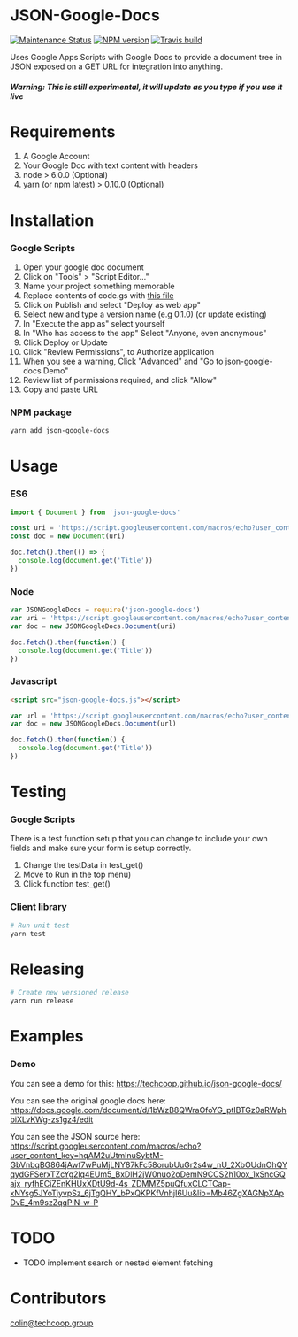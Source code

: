 # JSON-Google-Docs
[![Maintenance Status][status-image]][status-url] [![NPM version][npm-image]][npm-url] [![Travis build][travis-image]][travis-url]

Uses Google Apps Scripts with Google Docs to provide a document tree in JSON exposed on a GET URL for integration into anything.

##### Warning: This is still experimental, it will update as you type if you use it live

# Requirements

1) A Google Account
2) Your Google Doc with text content with headers
3) node > 6.0.0 (Optional)
4) yarn (or npm latest) > 0.10.0 (Optional)

# Installation

### Google Scripts
1) Open your google doc document
2) Click on "Tools" > "Script Editor..."
3) Name your project something memorable
4) Replace contents of code.gs with [this file](https://github.com/techcoop/json-google-docs/src/GoogleScript/Code.gs)
4) Click on Publish and select "Deploy as web app"
5) Select new and type a version name (e.g 0.1.0) (or update existing)
6) In "Execute the app as" select yourself
7) In "Who has access to the app" Select "Anyone, even anonymous"
8) Click Deploy or Update
9) Click "Review Permissions", to Authorize application
10) When you see a warning, Click "Advanced" and "Go to json-google-docs Demo"
10) Review list of  permissions required, and click "Allow"
11) Copy and paste URL

### NPM package

```bash
yarn add json-google-docs
```

# Usage

### ES6
```javascript
import { Document } from 'json-google-docs'

const uri = 'https://script.googleusercontent.com/macros/echo?user_content_key=hqAM2uUtmlnuSybtM-GbVnbqBG864jAwf7wPuMjLNY87kFc58orubUuGr2s4w_nU_2XbOUdnOhQYqydGFSerxTZcYg2lq4EUm5_BxDlH2jW0nuo2oDemN9CCS2h10ox_1xSncGQajx_ryfhECjZEnKHUxXDtU9d-4s_ZDMMZ5puQfuxCLCTCap-xNYsg5JYoTjyvpSz_6jTgQHY_bPxQKPKfVnhjI6Uu&lib=Mb46ZgXAGNpXApDvE_4m9szZqqPiN-w-P'
const doc = new Document(uri)

doc.fetch().then(() => {
  console.log(document.get('Title'))
})
```

### Node
```javascript
var JSONGoogleDocs = require('json-google-docs')
var uri = 'https://script.googleusercontent.com/macros/echo?user_content_key=hqAM2uUtmlnuSybtM-GbVnbqBG864jAwf7wPuMjLNY87kFc58orubUuGr2s4w_nU_2XbOUdnOhQYqydGFSerxTZcYg2lq4EUm5_BxDlH2jW0nuo2oDemN9CCS2h10ox_1xSncGQajx_ryfhECjZEnKHUxXDtU9d-4s_ZDMMZ5puQfuxCLCTCap-xNYsg5JYoTjyvpSz_6jTgQHY_bPxQKPKfVnhjI6Uu&lib=Mb46ZgXAGNpXApDvE_4m9szZqqPiN-w-P'
var doc = new JSONGoogleDocs.Document(uri)

doc.fetch().then(function() {
  console.log(document.get('Title'))
})
```

### Javascript

```html
<script src="json-google-docs.js"></script>
```

```javascript
var url = 'https://script.googleusercontent.com/macros/echo?user_content_key=hqAM2uUtmlnuSybtM-GbVnbqBG864jAwf7wPuMjLNY87kFc58orubUuGr2s4w_nU_2XbOUdnOhQYqydGFSerxTZcYg2lq4EUm5_BxDlH2jW0nuo2oDemN9CCS2h10ox_1xSncGQajx_ryfhECjZEnKHUxXDtU9d-4s_ZDMMZ5puQfuxCLCTCap-xNYsg5JYoTjyvpSz_6jTgQHY_bPxQKPKfVnhjI6Uu&lib=Mb46ZgXAGNpXApDvE_4m9szZqqPiN-w-P'
var doc = new JSONGoogleDocs.Document(url)

doc.fetch().then(function() {
  console.log(document.get('Title'))
})
```

# Testing

### Google Scripts
There is a test function setup that you can change to include your own fields and make sure your form is setup correctly.

1) Change the testData in test_get()
2) Move to Run in the top menu)
3) Click function test_get()

### Client library

```bash
# Run unit test
yarn test
```

# Releasing
```bash
# Create new versioned release
yarn run release
```

# Examples

### Demo
You can see a demo for this:
https://techcoop.github.io/json-google-docs/

You can see the original google docs here:
https://docs.google.com/document/d/1bWzB8QWraOfoYG_ptIBTGz0aRWphbiXLvKWg-zs1gz4/edit

You can see the JSON source here:
https://script.googleusercontent.com/macros/echo?user_content_key=hqAM2uUtmlnuSybtM-GbVnbqBG864jAwf7wPuMjLNY87kFc58orubUuGr2s4w_nU_2XbOUdnOhQYqydGFSerxTZcYg2lq4EUm5_BxDlH2jW0nuo2oDemN9CCS2h10ox_1xSncGQajx_ryfhECjZEnKHUxXDtU9d-4s_ZDMMZ5puQfuxCLCTCap-xNYsg5JYoTjyvpSz_6jTgQHY_bPxQKPKfVnhjI6Uu&lib=Mb46ZgXAGNpXApDvE_4m9szZqqPiN-w-P

# TODO
- TODO implement search or nested element fetching

# Contributors
[colin@techcoop.group](admin) 

[admin]: https://github.com/colingagnon

[status-image]: https://img.shields.io/badge/status-maintained-brightgreen.svg
[status-url]: https://github.com/techcoop/json-google-docs

[npm-image]: https://img.shields.io/npm/v/json-google-docs.svg
[npm-url]: https://www.npmjs.com/package/json-google-docs

[travis-image]: https://travis-ci.org/techcoop/json-google-docs.svg?branch=master
[travis-url]: https://travis-ci.org/techcoop/json-google-docs

[license-image]: https://img.shields.io/badge/license-MIT-blue.svg
[license-url]: https://raw.githubusercontent.com/techcoop/json-google-docs/master/LICENSE
